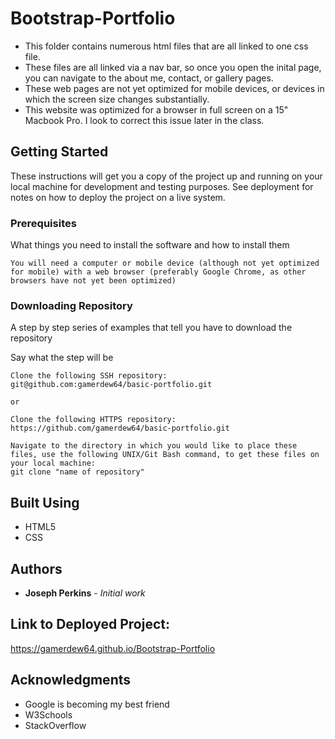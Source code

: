 # Bootstrap-Portfolio

- This folder contains numerous html files that are all linked to one css file. 
- These files are all linked via a nav bar, so once you open the inital page, you can navigate to the about me, contact, or gallery pages.
- These web pages are not yet optimized for mobile devices, or devices in which the screen size changes substantially. 
- This website was optimized for a browser in full screen on a 15" Macbook Pro. I look to correct this issue later in the class.


## Getting Started

These instructions will get you a copy of the project up and running on your local machine for development and testing purposes. See deployment for notes on how to deploy the project on a live system.

### Prerequisites

What things you need to install the software and how to install them

```
You will need a computer or mobile device (although not yet optimized for mobile) with a web browser (preferably Google Chrome, as other browsers have not yet been optimized)
```

### Downloading Repository

A step by step series of examples that tell you have to download the repository

Say what the step will be

```
Clone the following SSH repository:
git@github.com:gamerdew64/basic-portfolio.git

or

Clone the following HTTPS repository:
https://github.com/gamerdew64/basic-portfolio.git

Navigate to the directory in which you would like to place these files, use the following UNIX/Git Bash command, to get these files on your local machine:
git clone "name of repository"
```

## Built Using

* HTML5
* CSS


## Authors

* **Joseph Perkins** - *Initial work*

## Link to Deployed Project:
https://gamerdew64.github.io/Bootstrap-Portfolio

## Acknowledgments

* Google is becoming my best friend
* W3Schools
* StackOverflow